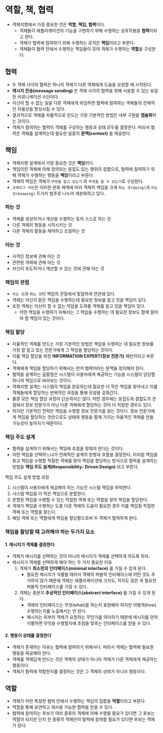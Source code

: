 # 역할, 책, 협력

* 객체지향에서 가장 중요한 것은 **역할, 책임, 협력**이다.
  * 객체들이 애플리케이션의 기능을 구현하기 위해 수행하는 상호작용을 **협력**이라고 한다.
  * 객체가 협력에 참여하기 위해 수행하는 로직은 **책임**이라고 부른다.
  * 객체들이 협력 안에서 수행하는 책임들이 모여 객체가 수행하는 **역할**을 구성한다.

## 협력

* 두 객체 사이의 협력은 하나의 객체가 다른 객체에게 도움을 요청할 때 시작된다.
* **메시지 전송(message sending)** 은 객체 사이의 협력을 위해 사용할 수 있는 유일한 커뮤니케이션 수단이다.
* 자신이 할 수 없는 일을 다른 객체에게 위임하면 협력에 참여하는 객체들의 전체적인 자율성을 향상시킬 수 있다.
* 결과적으로 객체를 자율적으로 만드는 가장 기본적인 방법은 내부 구현을 **캡슐화**하는 것이다.
* 객체가 참여하는 협력이 객체를 구성하는 행동과 상태 모두를 결정한다. 따라서 협력은 객체를 설계하는데 필요한 일종의 **문맥(context)** 을 제공한다.

## 책임

* 객체지향 설계에서 가장 중요한 것은 **책임**이다.
* 책임이란 객체에 의해 정의되는 응집도 있는 행위의 집합으로, 협력에 참여하기 위해 객체가 수행하는 행동을 **책임**이라고 부른다.
* 객체의 책임은 객체가 `무엇을 알고 있는가` 와 `무엇을 할 수 있는가`로 구성된다.
* `크레이그 라만`은 이러한 분류 체계에 따라 객체의 책임을 크게 `하는 것(doing)`과 `아는 것(knowing)` 두가지 범주로 나누어 세분화하고 있다.

### 하는 것

* 객체를 생성하거나 계산을 수행하는 등의 스스로 하는 것
* 다른 객체의 행동을 시작시키는 것
* 다른 객체의 활동을 제어하고 조절하는 것


### 아는 것

* 사적인 정보에 관해 아는 것
* 관련된 객체에 관해 아는 것
* 자신이 유도하거나 계산할 수 있는 것에 관해 아는 것


### 책임의 관점

* `아는 것`과 `하는 것`이 책임의 관점에서 및접하게 연관돼 있다.
* 객체는 자신이 맡은 책임을 수행하는데 필요한 정보를 알고 잇을 책임이 있다.
* 또한 객체는 자신이 할 수 없는 작업을 도와줄 객체를 알고 있을 책임이 있다.
  * 어떤 책임을 수행하기 위해서는 그 책임을 수행하는 데 필요한 정보도 함께 알아야 할 책임이 있는 것이다.

### 책임 할당

* 자율적인 객체를 만드는 가장 기본적인 방법은 책임을 수행하는 데 필요한 정보를 가장 잘 알고 있는 전문가에게 그 책임을 할당하는 것이다.
* 이를 책임 할당을 위한 **INFORMATION EXPERT(정보 전문가)** 패턴이라고 부른다.
* 객체에게 책임을 할당하기 위해서는 먼저 협력이라는 문맥을 정의해야 한다.
* 협력을 설계하는 출발점은 시스템이 사용자에게 제공하는 기능을 시스템이 담당할 하나의 책임으로 바라보는 것이다.
* 객체지향 설계는 시스템의 책임을 완료하는데 필요한 더 작은 책임을 찾아내고 이를 객체들에게 할당하는 반복적인 과정을 통해 모양을 갖춰간다.
* 물론 모든 책임 할당 과정이 단순하지는 않다. 어떤 경우에는 응집도와 결합도의 관점에서 정보 전문가가 아닌 다른 객체에게 할당하는 것이 더 적절한 경우도 있다.
* 하지만 기본적인 전략은 책임을 수행할 정보 전문가를 찾는 것이다. 정보 전문가에게 책임을 할당하는 것만으로도 상태와 행동을 함께 가지는 자율적인
 객체를 만들 가능성이 높아지기 때문이다.

### 책임 주도 설계

* 협력을 설계하기 위해서는 책임에 초점을 맞춰야 한다는 것이다.
* 어떤 책임을 선택하느냐가 전체적인 설계의 방향과 흐름을 결정한다. 이처럼 책임을 찾고 책임을 수행할 적절한 객체를 찾아 책임을 할당하는 방식으로
 협력을 설계하는 방법을 **책임 주도 설계(Responsibility- Driven Design)** 라고 부른다.

책임 주도 설계 방법 과정

1. 시스템이 사용자에게 제공해야 하는 기능인 시스템 책임을 파악한다.
2. 시스템 책임을 더 작은 책임으로 분할한다.
3. 분할된 책임을 수행할 수 있는 적절한 객체 또는 역할을 찾아 책임을 할당한다.
4. 객체가 책임을 수행하는 도중 다른 객체의 도움이 필요한 경우 이를 책임질 적절한 객체 또는 역할을 찾는다.
5. 해당 객체 또는 역할에게 책임을 할당함으로써 두 객체가 협력하게 한다.

### 책임을 할당할 때 고려해야 하는 두가지 요소

#### 1. 메시지가 객체를 결정한다

* 객체가 메시지를 선택하는 것이 아니라 메시지가 객체를 선택하게 하도록 하자.
* 메시지가 객체를 선택하게 해야 하는 두 가지 중요한 이유
  1. 객체가 **최소한의 인터페이스(minimal interface)** 를 가질 수 있게 된다.
     * 필요한 메시지가 식별될 때까지 객체의 퍼블릭 인터페이스에 어떤 것도 추가하지 않기 때문에 객체는 애플리케이션에 크지도, 작지도 않은
      꼭 필요한 퍼블릭 인터페이스를 가질 수 있다.
  2. 객체는 충분히 **추상적인 인터페이스(abstract interface)** 를 가질 수 있게 된다.
     * 객체의 인터페이스는 무엇(what)을 하는지 표현해야 하지만 어떻게(how) 수행하는지를 노출해서는 안 된다.
     * 메시지는 외부의 객체가 요청하는 무언가를 의미하기 때문에 메시지를 먼저 식별하면 무엇을 수행할지에 초첨을 맞추는 인터페이스를 얻을 수 있다.


#### 2. 행동이 상태를 결정한다

* 객체가 존재하는 이유는 협력에 참여하기 위해서다. 따라서 객체는 협력에 필요한 행동을 제공해야 한다.
* 객체를 객체답게 만드는 것은 객체의 상태가 아니라 객체가 다른 객체에게 제공하는 행동이다.
* 객체가 협력에 적합한지를 결정하는 것은 그 객체의 상태가 아니라 행동이다.


## 역할

* 객체가 어떤 특정한 협력 안에서 수행하는 책임의 집합을 **역할**이라고 부른다.
* 역할을 통해 유연하고 재사용 가능한 협력을 얻을 수 있다.
* 협력에 참여하는 후보가 여러 종류의 객체에 의해 수행될 필요가 있다면 그 후보는 역할이 되지만 단지 한 종류의 객체만이 협력에
 참여할 필요가 있다면 후보는 객체가 된다.

